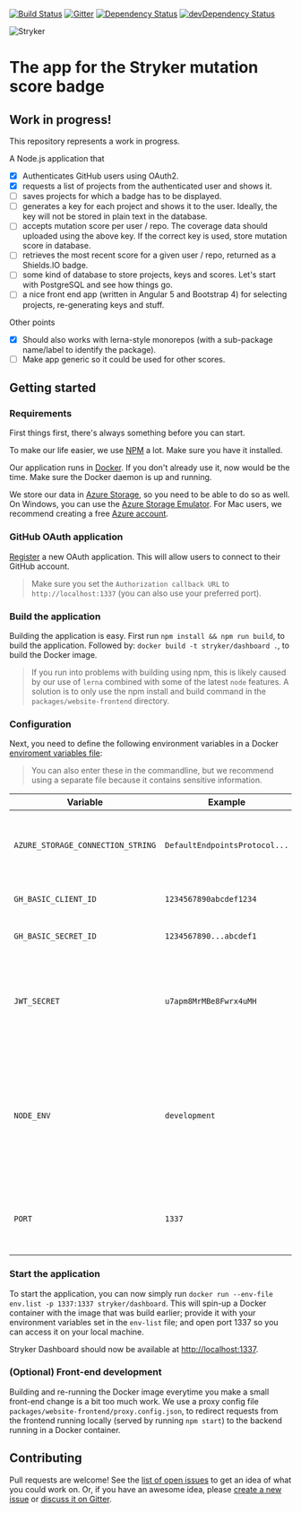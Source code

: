 [![Build Status](https://travis-ci.org/stryker-mutator/stryker-badge.svg?branch=master)](https://travis-ci.org/stryker-mutator/stryker-badge)
[![Gitter](https://badges.gitter.im/stryker-mutator/stryker.svg)](https://gitter.im/stryker-mutator/stryker?utm_source=badge&utm_medium=badge&utm_campaign=pr-badge)
[![Dependency Status](https://img.shields.io/david/stryker-mutator/stryker-badge.svg)](https://david-dm.org/stryker-mutator/stryker-badge)
[![devDependency Status](https://img.shields.io/david/dev/stryker-mutator/stryker-badge.svg)](https://david-dm.org/stryker-mutator/stryker-badge#info=devDependencies)

![Stryker](https://github.com/stryker-mutator/stryker/raw/master/stryker-80x80.png)

# The app for the Stryker mutation score badge

## Work in progress!

This repository represents a work in progress.

A Node.js application that

- [X] Authenticates GitHub users using OAuth2.
- [X] requests a list of projects from the authenticated user and shows it.
- [ ] saves projects for which a badge has to be displayed.
- [ ] generates a key for each project and shows it to the user.
Ideally, the key will not be stored in plain text in the database.
- [ ] accepts mutation score per user / repo.
The coverage data should uploaded using the above key.
If the correct key is used, store mutation score in database.
- [ ] retrieves the most recent score for a given user / repo, returned as a Shields.IO badge.
- [ ] some kind of database to store projects, keys and scores.
Let's start with PostgreSQL and see how things go.
- [ ] a nice front end app (written in Angular 5 and Bootstrap 4) for selecting projects, re-generating keys and stuff.

Other points
- [X] Should also works with lerna-style monorepos (with a sub-package name/label to identify the package).
- [ ] Make app generic so it could be used for other scores.

## Getting started

### Requirements
First things first, there's always something before you can start.

To make our life easier, we use [NPM](https://www.npmjs.com/) a lot. Make sure you have it installed.

Our application runs in [Docker](https://www.docker.com/). If you don't already use it, now would be the time. Make sure the Docker daemon is up and running.

We store our data in [Azure Storage](https://azure.microsoft.com/en-us/free/services/storage/), so you need to be able to do so as well. On Windows, you can use the [Azure Storage Emulator](https://docs.microsoft.com/en-gb/azure/storage/common/storage-use-emulator). For Mac users, we recommend creating a free [Azure account](https://azure.microsoft.com/en-us/free/services/storage/).

### GitHub OAuth application
[Register](https://github.com/settings/applications/new) a new OAuth application. This will allow users to connect to their GitHub account.

> Make sure you set the `Authorization callback URL` to `http://localhost:1337` (you can also use your preferred port).

### Build the application
Building the application is easy. First run `npm install && npm run build`, to build the application. Followed by: `docker build -t stryker/dashboard .`, to build the Docker image.

> If you run into problems with building using npm, this is likely caused by our use of `lerna` combined with some of the latest `node` features. A solution is to only use the npm install and build command in the `packages/website-frontend` directory.

### Configuration
Next, you need to define the following environment variables in a Docker [enviroment variables file](https://docs.docker.com/engine/reference/commandline/run/#set-environment-variables--e-env-env-file):

> You can also enter these in the commandline, but we recommend using a separate file because it contains sensitive information.

Variable | Example | Explanation | Required
-------- | ------- | ----------- | --------
`AZURE_STORAGE_CONNECTION_STRING`|`DefaultEndpointsProtocol...`|Azure-issued String to connect to your Azure Storage.| Yes
`GH_BASIC_CLIENT_ID`|`1234567890abcdef1234`|GitHub-issued Client ID.| Yes
`GH_BASIC_SECRET_ID`|`1234567890...abcdef1`|GitHub-issued Client Secret.| Yes
`JWT_SECRET`|`u7apm8MrMBe8Fwrx4uMH`|The secret for the HMAC algorithm that creates the signature of the [JWT](https://tools.ietf.org/html/rfc7519).|Yes
`NODE_ENV`|`development`|Node setting for production environment. Used by us for some SSL settings. Can be either: `production` (default) or `development`.|No
`PORT`|`1337`|Port on which Stryker Dashboard will listen for connections.|No

### Start the application
To start the application, you can now simply run `docker run --env-file env.list -p 1337:1337 stryker/dashboard`. This will spin-up a Docker container with the image that was build earlier; provide it with your environment variables set in the `env-list` file; and open port 1337 so you can access it on your local machine.

Stryker Dashboard should now be available at [http://localhost:1337](http://localhost:1337).

### (Optional) Front-end development
Building and re-running the Docker image everytime you make a small front-end change is a bit too much work. We use a proxy config file `packages/website-frontend/proxy.config.json`, to redirect requests from the frontend running locally (served by running `npm start`) to the backend running in a Docker container.

## Contributing
Pull requests are welcome!
See the [list of open issues](https://github.com/stryker-mutator/stryker-badge/issues) to get an idea of what you could work on.
Or, if you have an awesome idea, please [create a new issue](https://github.com/stryker-mutator/stryker-badge/issues/new) or [discuss it on Gitter](https://gitter.im/stryker-mutator/stryker).
